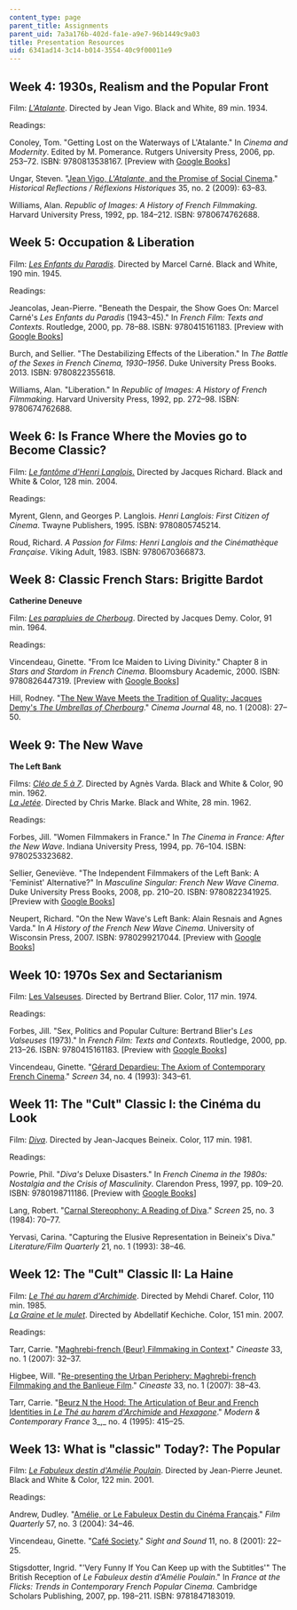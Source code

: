 ```yaml
---
content_type: page
parent_title: Assignments
parent_uid: 7a3a176b-402d-fa1e-a9e7-96b1449c9a03
title: Presentation Resources
uid: 6341ad14-3c14-b014-3554-40c9f00011e9
---
```


Week 4: 1930s, Realism and the Popular Front
--------------------------------------------

Film: [_L'Atalante_](http://www.imdb.com/title/tt0024844/). Directed by Jean Vigo. Black and White, 89 min. 1934.

Readings:

Conoley, Tom. "Getting Lost on the Waterways of L'Atalante." In _Cinema and Modernity_. Edited by M. Pomerance. Rutgers University Press, 2006, pp. 253–72. ISBN: 9780813538167. \[Preview with [Google Books](https://books.google.com/books?id=l-TAdSp0W1sC&pg=PA253)\]

Ungar, Steven. "[Jean Vigo, _L'Atalante_, and the Promise of Social Cinema](http://www.ingentaconnect.com/content/berghahn/hisref/2009/00000035/00000002/art00005)." _Historical Reflections / Réflexions Historiques_ 35, no. 2 (2009): 63–83.

Williams, Alan. _Republic of Images: A History of French Filmmaking_. Harvard University Press, 1992, pp. 184–212. ISBN: 9780674762688.

Week 5: Occupation & Liberation
-------------------------------

Film: [_Les Enfants du Paradis_](http://www.imdb.com/title/tt0037674/). Directed by Marcel Carné. Black and White, 190 min. 1945.

Readings:

Jeancolas, Jean-Pierre. "Beneath the Despair, the Show Goes On: Marcel Carné's _Les Enfants du Paradis_ (1943–45)." In _French Film: Texts and Contexts_. Routledge, 2000, pp. 78–88. ISBN: 9780415161183. \[Preview with [Google Books](https://books.google.com/books?id=ESz-Bq60sS8C&pg=PA78)\]

Burch, and Sellier. "The Destabilizing Effects of the Liberation." In _The Battle of the Sexes in French Cinema, 1930–1956_. Duke University Press Books. 2013. ISBN: 9780822355618.

Williams, Alan. "Liberation." In _Republic of Images: A History of French Filmmaking_. Harvard University Press, 1992, pp. 272–98. ISBN: 9780674762688.

Week 6: Is France Where the Movies go to Become Classic?
--------------------------------------------------------

Film: [_Le fantôme d'Henri Langlois._](http://www.imdb.com/title/tt0412703/) Directed by Jacques Richard. Black and White & Color, 128 min. 2004.

Readings:

Myrent, Glenn, and Georges P. Langlois. _Henri Langlois: First Citizen of Cinema_. Twayne Publishers, 1995. ISBN: 9780805745214.

Roud, Richard. _A Passion for Films: Henri Langlois and the Cinémathèque Française_. Viking Adult, 1983. ISBN: 9780670366873.

Week 8: Classic French Stars: Brigitte Bardot
---------------------------------------------

**Catherine Deneuve**

Film: [_Les parapluies de Cherboug_](http://www.imdb.com/title/tt0058450/ ). Directed by Jacques Demy. Color, 91 min. 1964.

Readings:

Vincendeau, Ginette. "From Ice Maiden to Living Divinity." Chapter 8 in _Stars and Stardom in French Cinema_. Bloomsbury Academic, 2000. ISBN: 9780826447319. \[Preview with [Google Books](https://books.google.com/books?id=Fz2Z4Az10_AC&pg=PA196)\]

Hill, Rodney. "[The New Wave Meets the Tradition of Quality: Jacques Demy's _The Umbrellas of Cherbourg_](http://dx.doi.org/10.1353/cj.0.0062)." _Cinema Journal_ 48, no. 1 (2008): 27–50.

Week 9: The New Wave
--------------------

**The Left Bank**

Films: [_Cléo de 5 à 7_](http://www.imdb.com/title/tt0055852/). Directed by Agnès Varda. Black and White & Color, 90 min. 1962.  
[_La Jetée_](http://www.imdb.com/title/tt0056119/). Directed by Chris Marke. Black and White, 28 min. 1962.

Readings:

Forbes, Jill. "Women Filmmakers in France." In _The Cinema in France: After the New Wave_. Indiana University Press, 1994, pp. 76–104. ISBN: 9780253323682.

Sellier, Geneviève. "The Independent Filmmakers of the Left Bank: A 'Feminist' Alternative?" In _Masculine Singular: French New Wave Cinema_. Duke University Press Books, 2008, pp. 210–20. ISBN: 9780822341925. \[Preview with [Google Books](https://books.google.com/books?id=fL4Lh8OgsEUC&pg=PA210)\]

Neupert, Richard. "On the New Wave's Left Bank: Alain Resnais and Agnes Varda." In _A History of the French New Wave Cinema_. University of Wisconsin Press, 2007. ISBN: 9780299217044. \[Preview with [Google Books](https://books.google.com/books?id=OIp7bDHNDs8C&pg=PA299)\]

Week 10: 1970s Sex and Sectarianism
-----------------------------------

Film: [Les Valseuses](http://www.imdb.com/title/tt0072353/). Directed by Bertrand Blier. Color, 117 min. 1974.

Readings:

Forbes, Jill. "Sex, Politics and Popular Culture: Bertrand Blier's _Les Valseuses_ (1973)." In _French Film: Texts and Contexts_. Routledge, 2000, pp. 213–26. ISBN: 9780415161183. \[Preview with [Google Books](https://books.google.com/books?id=ESz-Bq60sS8C&pg=PA213)\]

Vincendeau, Ginette. "[Gérard Depardieu: The Axiom of Contemporary French Cinema](http://screen.oxfordjournals.org/content/34/4/343.extract)." _Screen_ 34, no. 4 (1993): 343–61.

Week 11: The "Cult" Classic I: the Cinéma du Look
-------------------------------------------------

Film: [_Diva_](http://www.imdb.com/title/tt0082269/). Directed by Jean-Jacques Beineix. Color, 117 min. 1981.

Readings:

Powrie, Phil. "_Diva's_ Deluxe Disasters." In _French Cinema in the 1980s: Nostalgia and the Crisis of Masculinity_. Clarendon Press, 1997, pp. 109–20. ISBN: 9780198711186. \[Preview with [Google Books](https://books.google.com/books?id=0bBVY-mIwnEC&pg=PA109)\]

Lang, Robert. "[Carnal Stereophony: A Reading of Diva](http://screen.oxfordjournals.org/content/25/3/70.extract)." _Screen_ 25, no. 3 (1984): 70–77.

Yervasi, Carina. "Capturing the Elusive Representation in Beineix's Diva." _Literature/Film Quarterly_ 21, no. 1 (1993): 38–46.

Week 12: The "Cult" Classic II: La Haine
----------------------------------------

Film: [_Le Thé au harem d'Archimide_](http://www.imdb.com/title/tt0090171/). Directed by Mehdi Charef. Color, 110 min. 1985.  
[_La Graine et le mulet_](http://www.imdb.com/title/tt0487419/). Directed by Abdellatif Kechiche. Color, 151 min. 2007.

Readings:

Tarr, Carrie. "[Maghrebi-french (Beur) Filmmaking in Context](http://www.jstor.org/stable/41690589)." _Cineaste_ 33, no. 1 (2007): 32–37.

Higbee, Will. "[Re-presenting the Urban Periphery: Maghrebi-french Filmmaking and the Banlieue Film](http://www.jstor.org/stable/41690590)." _Cineaste_ 33, no. 1 (2007): 38–43.

Tarr, Carrie. "[Beurz N the Hood: The Articulation of Beur and French Identities in _Le Thé au harem d'Archimide_ and _Hexagone_](http://dx.doi.org/10.1080/09639489508456267)." _Modern & Contemporary France_ 3_,_ no. 4 (1995): 415–25.

Week 13: What is "classic" Today?: The Popular
----------------------------------------------

Film: [_Le Fabuleux destin d'Amélie Poulain_](http://www.imdb.com/title/tt0211915/). Directed by Jean-Pierre Jeunet. Black and White & Color, 122 min. 2001.

Readings:

Andrew, Dudley. "[Amélie, or Le Fabuleux Destin du Cinéma Français](http://dx.doi.org/10.1525/fq.2004.57.3.34 )." _Film Quarterly_ 57, no. 3 (2004): 34–46.

Vincendeau, Ginette. "[Café Society](http://old.bfi.org.uk/sightandsound/feature/15)." _Sight and Sound_ 11, no. 8 (2001): 22–25.

Stigsdotter, Ingrid. "'Very Funny If You Can Keep up with the Subtitles'" The British Reception of _Le Fabuleux destin d'Amélie Poulain_." In _France at the Flicks: Trends in Contemporary French Popular Cinema._ Cambridge Scholars Publishing, 2007, pp. 198–211. ISBN: 9781847183019.